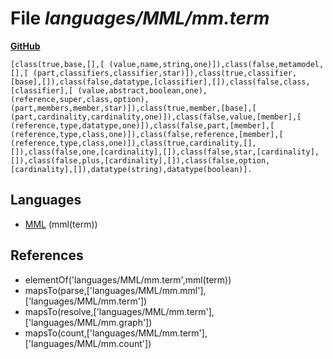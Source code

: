 # File _languages/MML/mm.term_
**[GitHub](https://github.com/softlang/yas/blob/master/languages/MML/mm.term)**
```
[class(true,base,[],[ (value,name,string,one)]),class(false,metamodel,[],[ (part,classifiers,classifier,star)]),class(true,classifier,[base],[]),class(false,datatype,[classifier],[]),class(false,class,[classifier],[ (value,abstract,boolean,one), (reference,super,class,option), (part,members,member,star)]),class(true,member,[base],[ (part,cardinality,cardinality,one)]),class(false,value,[member],[ (reference,type,datatype,one)]),class(false,part,[member],[ (reference,type,class,one)]),class(false,reference,[member],[ (reference,type,class,one)]),class(true,cardinality,[],[]),class(false,one,[cardinality],[]),class(false,star,[cardinality],[]),class(false,plus,[cardinality],[]),class(false,option,[cardinality],[]),datatype(string),datatype(boolean)].
```

## Languages
* [MML](../languages/MML.md) (mml(term))

## References
* elementOf('languages/MML/mm.term',mml(term))
* mapsTo(parse,['languages/MML/mm.mml'],['languages/MML/mm.term'])
* mapsTo(resolve,['languages/MML/mm.term'],['languages/MML/mm.graph'])
* mapsTo(count,['languages/MML/mm.term'],['languages/MML/mm.count'])
